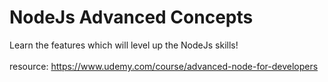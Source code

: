 # NodeJs Advanced Concepts
Learn the features which will level up the NodeJs skills! <br/><br/>
resource: https://www.udemy.com/course/advanced-node-for-developers
